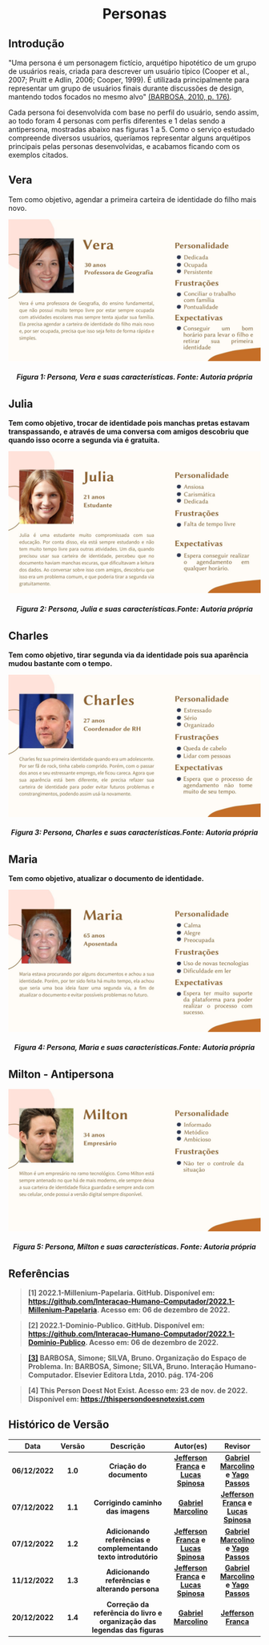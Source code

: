 <h1 align="center">Personas</h1>

## Introdução

"Uma persona é um personagem fictício, arquétipo hipotético de um grupo de usuários reais, criada para descrever um usuário típico (Cooper et al., 2007; Pruitt e Adlin, 2006; Cooper, 1999). É utilizada principalmente para representar um grupo de usuários finais durante discussões de design, mantendo todos focados no mesmo alvo" [(BARBOSA, 2010, p. 176)](#referencias).

Cada persona foi desenvolvida com base no perfil do usuário, sendo assim, ao todo foram 4 personas com perfis diferentes e 1 delas sendo a antipersona, mostradas abaixo nas figuras 1 a 5. Como o serviço estudado compreende diversos usuários, queríamos representar alguns arquétipos principais pelas personas desenvolvidas, e acabamos ficando com os exemplos citados.

## Vera

Tem como objetivo, agendar a primeira carteira de identidade do filho mais novo.

![Persona, Vera e suas características](images/../../images/personas/Vera.jpg)
<figcaption align='center'>
   <h6><b>Figura 1: Persona, Vera e suas características. Fonte: Autoria própria</br></h6>
</figcaption>

## Julia

Tem como objetivo, trocar de identidade pois manchas pretas estavam transpassando, e através de uma conversa com amigos descobriu que quando isso ocorre a segunda via é gratuita.

![Persona, Julia e suas características](images/../../images/personas/Julia.jpg)
<figcaption align='center'>
   <h6><b>Figura 2: Persona, Julia e suas características.Fonte: Autoria própria</br></h6>
</figcaption>

## Charles

Tem como objetivo, tirar segunda via da identidade pois sua aparência mudou bastante com o tempo.

![Persona, Charles e suas características](images/../../images/personas/Charles.jpg)
<figcaption align='center'>
   <h6><b>Figura 3: Persona, Charles e suas características.Fonte: Autoria própria</br></h6>
</figcaption>

## Maria

Tem como objetivo, atualizar o documento de identidade.

![Persona, Maria e suas características](images/../../images/personas/Maria.jpg)
<figcaption align='center'>
   <h6><b>Figura 4: Persona, Maria e suas características.Fonte: Autoria própria</br></h6>
</figcaption>

## Milton - Antipersona

![Persona, Milton e suas características](images/../../images/personas/Milton.jpg)
<figcaption align='center'>
   <h6><b>Figura 5: Persona, Milton e suas características. Fonte: Autoria própria</br></h6>
</figcaption>

## Referências

> [1] 2022.1-Millenium-Papelaria. GitHub. Disponível em: https://github.com/Interacao-Humano-Computador/2022.1-Millenium-Papelaria. Acesso em: 06 de dezembro de 2022.

> [2] 2022.1-Dominio-Publico. GitHub. Disponível em: https://github.com/Interacao-Humano-Computador/2022.1-Dominio-Publico. Acesso em: 06 de dezembro de 2022.

> [[3]](#introducao) BARBOSA, Simone; SILVA, Bruno. Organização do Espaço de Problema. In: BARBOSA, Simone; SILVA, Bruno. **Interação Humano-Computador**. Elsevier Editora Ltda, 2010. pág. 174-206

> [4] This Person Doest Not Exist. Acesso em: 23 de nov. de 2022. Disponível em: https://thispersondoesnotexist.com 

## Histórico de Versão

|    Data    | Versão |                               Descrição                                |                                            Autor(es)                                             |                                               Revisor                                                |
| :--------: | :----: | :--------------------------------------------------------------------: | :----------------------------------------------------------------------------------------------: | :--------------------------------------------------------------------------------------------------: |
| 06/12/2022 |  1.0   |                          Criação do documento                          | [Jefferson Franca](https://github.com/Frans6) e [Lucas Spinosa](https://github.com/LucasSpinosa) | [Gabriel Marcolino](https://github.com/GabrielMR360) e [Yago Passos](https://github.com/yagompassos) |
| 07/12/2022 |  1.1   |                     Corrigindo caminho das imagens                     |                       [Gabriel Marcolino](https://github.com/GabrielMR360)                       |   [Jefferson Franca](https://github.com/Frans6) e [Lucas Spinosa](https://github.com/LucasSpinosa)   |
| 07/12/2022 |  1.2   |      Adicionando referências e complementando texto introdutório       | [Jefferson Franca](https://github.com/Frans6) e [Lucas Spinosa](https://github.com/LucasSpinosa) | [Gabriel Marcolino](https://github.com/GabrielMR360) e [Yago Passos](https://github.com/yagompassos) |
| 11/12/2022 |  1.3   |              Adicionando referências e alterando persona               | [Jefferson Franca](https://github.com/Frans6) e [Lucas Spinosa](https://github.com/LucasSpinosa) | [Gabriel Marcolino](https://github.com/GabrielMR360) e [Yago Passos](https://github.com/yagompassos) |
| 20/12/2022 |  1.4   | Correção da referência do livro e organização das legendas das figuras |                       [Gabriel Marcolino](https://github.com/GabrielMR360)                       |                            [Jefferson Franca](https://github.com/Frans6)                             |


